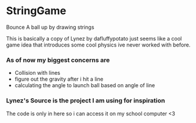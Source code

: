 # StringGame
Bounce A ball up by drawing strings

This is basically a copy of Lynez by dafluffypotato just seems like a cool game idea that introduces some cool physics ive never worked with before.

### As of now my biggest concerns are
- Collision with lines 
- figure out the gravity after i hit a line
- calculating the angle to launch ball based on angle of line

### Lynez's Source is the project I am using for inspiration
The code is only in here so i can access it on my school computer <3

